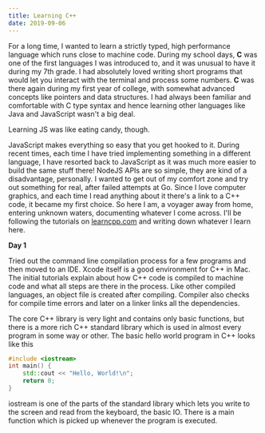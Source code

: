 ```yaml
---
title: Learning C++
date: 2019-09-06
---
```


For a long time, I wanted to learn a strictly typed, high performance language which runs close to machine code. During my school days, **C** was one of the first languages I was introduced to, and it was unusual to have it during my 7th grade. I had absolutely loved writing short programs that would let you interact with the terminal and process some numbers. **C** was there again during my first year of college, with somewhat advanced concepts like pointers and data structures. I had always been familiar and comfortable with C type syntax and hence learning other languages like Java and JavaScript wasn't a big deal.

Learning JS was like eating candy, though.

JavaScript makes everything so easy that you get hooked to it. During recent times, each time I have tried implementing something in a different language, I have resorted back to JavaScript as it was much more easier to build the same stuff there! NodeJS APIs are so simple, they are kind of a disadvantage, personally. I wanted to get out of my comfort zone and try out something for real, after failed attempts at Go. Since I love computer graphics, and each time I read anything about it there's a link to a C++ code, it became my first choice. So here I am, a voyager away from home, entering unknown waters, documenting whatever I come across. I'll be following the tutorials on [learncpp.com](https://learncpp.com) and writing down whatever I learn here.

**Day 1**

Tried out the command line compilation process for a few programs and then moved to an IDE. Xcode itself is a good environment for C++ in Mac. The initial tutorials explain about how C++ code is compiled to machine code and what all steps are there in the process. Like other compiled languages, an object file is created after compiling. Compiler also checks for compile time errors and later on a linker links all the dependencies.

The core C++ library is very light and contains only basic functions, but there is a more rich C++ standard library which is used in almost every program in some way or other. The basic hello world program in C++ looks like this

```cpp
#include <iostream>
int main() {
    std::cout << "Hello, World!\n";
    return 0;
}
```

iostream is one of the parts of the standard library which lets you write to the screen and read from the keyboard, the basic IO. There is a main function which is picked up whenever the program is executed.

